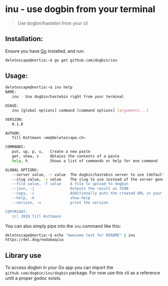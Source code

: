 # inu - use dogbin from your terminal

> Use dogbin/hastebin from your cli

## Installation:

Ensure you have [Go](https://golang.org) installed, and run:

```bash
deletescape@nortia:~$ go get github.com/dogbin/inu
```

## Usage:

```bash
deletescape@nortia:~$ inu help
NAME:
   inu - Use dogbin/hastebin right from your terminal

USAGE:
   inu [global options] command [command options] [arguments...]

VERSION:
   0.1.0

AUTHOR:
   Till Kottmann <me@deletescape.ch>

COMMANDS:
   put, up, p, u,   Create a new paste
   get, show, s     Obtains the contents of a paste
   help, h          Shows a list of commands or help for one command

GLOBAL OPTIONS:
   --server value, -r value  The dogbin/hastebin server to use (default: "del.dog") [%DOGBIN_SERVER%] [~/.inu/server]
   --slug value, -s value    The slug to use instead of the server generated one [haste doesn't support this]
   --file value, -f value    A file to upload to dogbin
   --json, -j                Outputs the result as JSON
   --copy, -c                Additionally puts the created URL in your clipboard
   --help, -h                show help
   --version, -v             print the version

COPYRIGHT:
   (c) 2019 Till Kottmann
```

You can also simply pipe into the `inu` command like this:

```bash
deletescape@nortia:~$ echo "Awesome test for README" | inu
https://del.dog/nodabaqisa
```

## Library use

To access dogbin in your Go app you can import the `github.com/dogbin/inu/dogbin` package. For now use this cli as a reference until a proper godoc exists.
